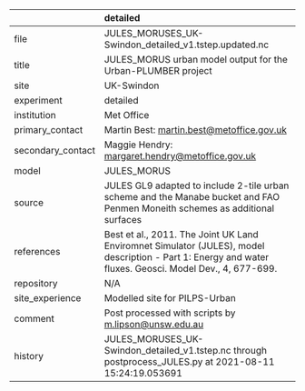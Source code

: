 |                   | detailed                                                                                                                                                |
|:------------------|:--------------------------------------------------------------------------------------------------------------------------------------------------------|
| file              | JULES_MORUSES_UK-Swindon_detailed_v1.tstep.updated.nc                                                                                                   |
| title             | JULES_MORUS urban model output for the Urban-PLUMBER project                                                                                            |
| site              | UK-Swindon                                                                                                                                              |
| experiment        | detailed                                                                                                                                                |
| institution       | Met Office                                                                                                                                              |
| primary_contact   | Martin Best: martin.best@metoffice.gov.uk                                                                                                               |
| secondary_contact | Maggie Hendry: margaret.hendry@metoffice.gov.uk                                                                                                         |
| model             | JULES_MORUS                                                                                                                                             |
| source            | JULES GL9 adapted to include 2-tile urban scheme and the Manabe bucket and FAO Penmen Moneith schemes as additional surfaces                            |
| references        | Best et al., 2011. The Joint UK Land Enviromnet Simulator (JULES), model description - Part 1: Energy and water fluxes. Geosci. Model Dev., 4, 677-699. |
| repository        | N/A                                                                                                                                                     |
| site_experience   | Modelled site for PILPS-Urban                                                                                                                           |
| comment           | Post processed with scripts by m.lipson@unsw.edu.au                                                                                                     |
| history           | JULES_MORUSES_UK-Swindon_detailed_v1.tstep.nc through postprocess_JULES.py at 2021-08-11 15:24:19.053691                                                |

